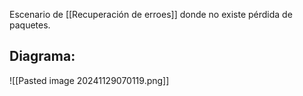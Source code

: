 Escenario de [[Recuperación de erroes]] donde no existe pérdida de paquetes.

## Diagrama:
![[Pasted image 20241129070119.png]]
